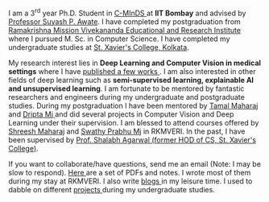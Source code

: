 I am a 3<sup>rd</sup> year Ph.D. Student in <a href="https://www.minds.iitb.ac.in/index.php/people/students/phd-students" target="_blank"> C-MInDS </a> at **IIT Bombay** and advised by <a id="bold_id" href="https://www.cse.iitb.ac.in/~suyash/index.html" target="_blank"> Professor Suyash P. Awate</a>. I have completed my postgraduation from <a href="http://cs.rkmvu.ac.in/" target="_blank" > Ramakrishna Mission Vivekananda Educational  and Research Institute </a> where I pursued M. Sc. in Computer Science. I have completed my undergraduate studies at <a href="https://www.sxccal.edu/" target="_blank" > St. Xavier's College, Kolkata</a>. 

My research interest lies in **Deep Learning and Computer Vision in medical settings** where I have <a href="https://jimut123.github.io/publications.html" target="_blank"> published a few works </a>. I am also interested in other fields of deep learning such as **semi-supervised learning, explainable AI and unsupervised learning**.  I am fortunate to be mentored by fantastic researchers and engineers during my undergraduate and postgraduate studies. During my postgraduation I have been mentored by <a href="https://cse.buffalo.edu/~tamaltan/welcome/welcome.html" target="_blank" id="bold_id" alt="Tamal's Buffalo Website" > Tamal </a> <a href="http://cs.rkmvu.ac.in/~tamal/"  target="_blank" id="bold_id" alt="Tamal's Buffalo Website"> Maharaj </a> and <a href="https://web.archive.org/web/20200624004219/http://www2.eng.ox.ac.uk/civil/efm/people/dripta-sarkar" target="_blank" id="bold_id" alt="Dripta's oxford Website" >  Dripta Mj </a> and did several projects in Computer Vision and Deep Learning under their supervision. I am blessed to attend courses offered by <a href="https://www.iitk.ac.in/dora/profile/Prof-Shreesh-Jadhav" target="_blank" id="bold_id" alt="Sarvo is god" > Shreesh </a> <a href="http://cs.rkmvu.ac.in/~shreesh/" target="_blank" id="bold_id" alt="Sarvo"> Maharaj</a> and <a href="http://cs.rkmvu.ac.in/~swat/" id="bold_id" target="_blank" alt="swat"> Swathy Prabhu Mj</a> in RKMVERI. In the past, I have been supervised by <a href="https://www.sxccal.edu/wp-content/uploads/2020/01/ShalabhAgarwal.pdf" id="bold_id" target="_blank"> Prof. Shalabh Agarwal (former HOD of CS, St. Xavier's College)</a>. 

If you want to collaborate/have questions, send me an email (Note: I may be slow to respond).
<a href="https://jimut123.github.io/blogs/JBP_Scripts.html" alt="JBP Scripts" target="_blank" id="bold_id" > Here </a> are a set of PDFs and notes. 
I wrote most of them during my stay at RKMVERI. I also write <a href="https://jimut123.github.io/blog.html" target="_blank"> blogs </a> in my leisure time. I used to dabble on different <a href="https://jimut123.github.io/projects.html" target="_blank"> projects <a> during my undergraduate studies.

<!--
<p align="left"> <img src="https://komarev.com/ghpvc/?username=jimut123" alt="jimut123" /> </p>

<p align="center">
  <img src="https://www.vectorlogo.zone/logos/linux/linux-icon.svg" alt="linux" width="40" height="40"/>
  <img src="https://www.vectorlogo.zone/logos/python/python-icon.svg" alt="python" width="40" height="40"/>
  <img src="https://www.vectorlogo.zone/logos/pytorch/pytorch-icon.svg" alt="pytorch" width="40" height="40"/> 
  <img src="https://www.vectorlogo.zone/logos/tensorflow/tensorflow-icon.svg" alt="tensorflow" width="40" height="40"/> 
  <img src="https://github.com/valohai/ml-logos/blob/master/keras.svg" alt="keras" width="40" height="40"/> 
</p>

<p align="center">&nbsp;<img align="center" src="https://github-readme-stats.vercel.app/api?username=Jimut123&show_icons=true&hide_border=true&hide_title=true&include_all_commits=true" alt="jimut123" /></p>


![snake gif](https://github.com/Jimut123/Jimut123/blob/output/github-contribution-grid-snake.gif)
-->

<!--
**Jimut123/Jimut123** is a ✨ _special_ ✨ repository because its `README.md` (this file) appears on your GitHub profile.

Here are some ideas to get you started:

- 🔭 I’m currently working on ...
- 🌱 I’m currently learning ...
- 👯 I’m looking to collaborate on ...
- 🤔 I’m looking for help with ...
- 💬 Ask me about ...
- 📫 How to reach me: ...
- 😄 Pronouns: ...
- ⚡ Fun fact: ...
-->
